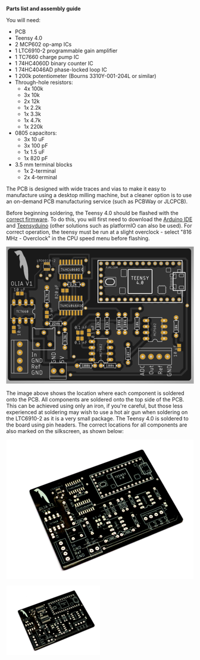 **Parts list and assembly guide**

You will need:
* PCB
* Teensy 4.0
* 2 MCP602 op-amp ICs
* 1 LTC6910-2 programmable gain amplifier
* 1 TC7660 charge pump IC
* 1 74HC4060D binary counter IC
* 1 74HC4046AD phase-locked loop IC
* 1 200k potentiometer (Bourns 3310Y-001-204L or similar)
* Through-hole resistors:
  * 4x 100k
  * 3x 10k
  * 2x 12k
  * 1x 2.2k
  * 1x 3.3k
  * 1x 4.7k
  * 1x 220k
* 0805 capacitors:
  * 3x 10 uF
  * 3x 100 pF
  * 1x 1.5 uF
  * 1x 820 pF
* 3.5 mm terminal blocks
  * 1x 2-terminal
  * 2x 4-terminal

The PCB is designed with wide traces and vias to make it easy to manufacture using a desktop milling machine, but a cleaner option is to use an on-demand PCB manufacturing service (such as PCBWay or JLCPCB).

Before beginning soldering, the Teensy 4.0 should be flashed with the [correct firmware](https://github.com/ajharvie/OLIA/blob/main/Firmware/OLIAFirmware.ino). To do this, you will first need to download the [Arduino IDE](https://www.arduino.cc/en/software) and [Teensyduino](https://www.pjrc.com/teensy/teensyduino.html) (other solutions such as platformIO can also be used). For correct operation, the teensy must be run at a slight overclock - select "816 MHz - Overclock" in the CPU speed menu before flashing.

![Image of board layout](https://github.com/ajharvie/OLIA/blob/main/doc/images/boardImage.PNG)

The image above shows the location where each component is soldered onto the PCB. All components are soldered onto the top side of the PCB. This can be achieved using only an iron, if you're careful, but those less experienced at soldering may wish to use a hot air gun when soldering on the LTC6910-2 as it is a very small package. The Teensy 4.0 is soldered to the board using pin headers. The correct locations for all components are also marked on the silkscreen, as shown below:

![Bare PCB](https://github.com/ajharvie/OLIA/blob/main/doc/images/barePCB.png)

<img src="https://github.com/ajharvie/OLIA/blob/main/doc/images/barePCB.png" width=50% height=50%>


